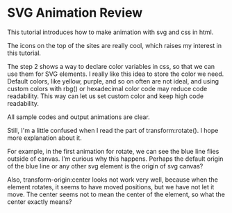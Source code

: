 # SVG Animation Review

This tutorial introduces how to make animation with svg and css in html.

The icons on the top of the sites are really cool, which raises my interest in this tutorial.

The step 2 shows a way to declare color variables in css, so that we can use them for SVG elements. I really like this idea to store the color we need. Default colors, like yellow, purple, and so on often are not ideal, and using custom colors with rbg() or hexadecimal color code may reduce code readability. This way can let us set custom color and keep high code readability.

All sample codes and output animations are clear. 

Still, I'm a little confused when I read the part of transform:rotate(). I hope more explanation about it. 

For example, in the first animation for rotate, we can see the blue line flies outside of canvas. I'm curious why this happens. Perhaps the default origin of the blue line or any other svg element is the origin of svg canvas?

Also,  transform-origin:center looks not work very well, because when the element rotates, it seems to have moved positions, but we have not let it move. The center seems not to mean the center of the element, so what the center exactly means?

